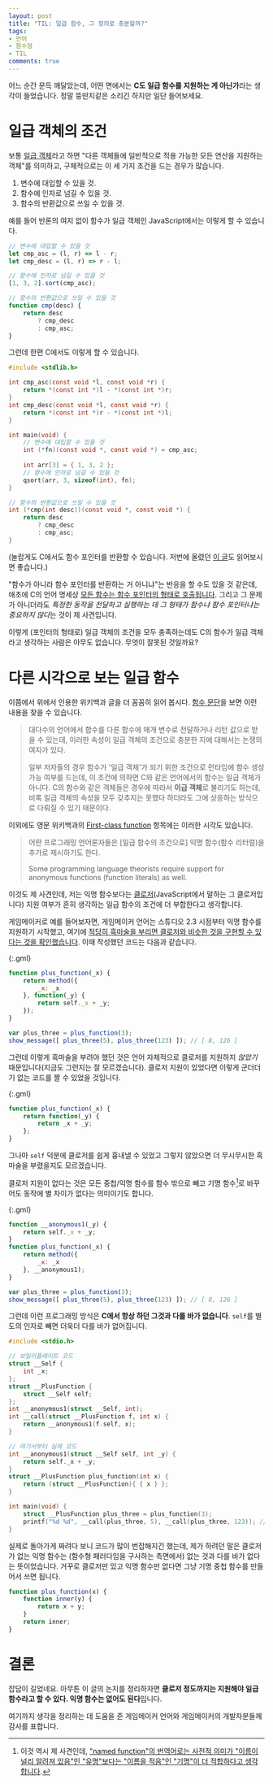 ```yaml
---
layout: post
title: "TIL: 일급 함수, 그 정의로 충분할까?"
tags:
- 언어
- 함수형
- TIL
comments: true 
---
```


어느 순간 문득 깨달았는데, 어떤 면에서는 **C도 일급 함수를 지원하는 게 아닌가**라는 생각이 들었습니다. 정말 뚱딴지같은 소리긴 하지만 일단 들어보세요.

# 일급 객체의 조건

보통 [일급 객체](https://ko.wikipedia.org/wiki/일급_객체)라고 하면 "다른 객체들에 일반적으로 적용 가능한 모든 연산을 지원하는 객체"를 의미하고, 구체적으로는 이 세 가지 조건을 드는 경우가 많습니다.

1. 변수에 대입할 수 있을 것.
1. 함수에 인자로 넘길 수 있을 것.
1. 함수의 반환값으로 쓰일 수 있을 것.

예를 들어 반론의 여지 없이 함수가 일급 객체인 JavaScript에서는 이렇게 할 수 있습니다.

```js
// 변수에 대입할 수 있을 것
let cmp_asc = (l, r) => l - r;
let cmp_desc = (l, r) => r - l;

// 함수에 인자로 넘길 수 있을 것
[1, 3, 2].sort(cmp_asc);

// 함수의 반환값으로 쓰일 수 있을 것
function cmp(desc) {
	return desc
		? cmp_desc
		: cmp_asc;
}
```

그런데 한편 C에서도 이렇게 할 수 있습니다.

```c
#include <stdlib.h>

int cmp_asc(const void *l, const void *r) {
	return *(const int *)l - *(const int *)r;
}
int cmp_desc(const void *l, const void *r) {
	return *(const int *)r - *(const int *)l;
}

int main(void) {
	// 변수에 대입할 수 있을 것
	int (*fn)(const void *, const void *) = cmp_asc;
	
	int arr[3] = { 1, 3, 2 };
	// 함수에 인자로 넘길 수 있을 것
	qsort(arr, 3, sizeof(int), fn);
}

// 함수의 반환값으로 쓰일 수 있을 것
int (*cmp(int desc))(const void *, const void *) {
	return desc
		? cmp_desc
		: cmp_asc;
}
```

(놀랍게도 C에서도 함수 포인터를 반환할 수 있습니다. 저번에 올렸던 [이 글](/2020/12/30/all-about-c-type-system.html)도 읽어보시면 좋습니다.)

"함수가 아니라 함수 포인터를 반환하는 거 아니냐"는 반응을 할 수도 있을 것 같은데, 애초에 C의 언어 명세상 [모든 함수는 함수 포인터의 형태로 호출됩니다](/2020/12/30/all-about-c-type-system.html#배열과-함수는-포인터로-바뀐다). 그리고 그 문제가 아니더라도 *특정한 동작을 전달하고 실행하는 데 그 형태가 함수냐 함수 포인터냐는 중요하지 않다*는 것이 제 사견입니다.

이렇게 (포인터의 형태로) 일급 객체의 조건을 모두 충족하는데도 C의 함수가 일급 객체라고 생각하는 사람은 아무도 없습니다. 무엇이 잘못된 것일까요?

# 다른 시각으로 보는 일급 함수

이쯤에서 위에서 인용한 위키백과 글을 더 꼼꼼히 읽어 봅시다. [함수 문단](https://ko.wikipedia.org/wiki/일급_객체#함수)을 보면 이런 내용을 찾을 수 있습니다.

> 대다수의 언어에서 함수를 다른 함수에 매개 변수로 전달하거나 리턴 값으로 받을 수 있는데, 이러한 속성이 일급 객체의 조건으로 충분한 지에 대해서는 논쟁의 여지가 있다.
>
> 일부 저자들의 경우 함수가 '일급 객체'가 되기 위한 조건으로 런타임에 함수 생성 가능 여부를 드는데, 이 조건에 의하면 C와 같은 언어에서의 함수는 일급 객체가 아니다. C의 함수와 같은 객체들은 경우에 따라서 **이급 객체**로 불리기도 하는데, 비록 일급 객체의 속성을 모두 갖추지는 못했다 하더라도 그에 상응하는 방식으로 다뤄질 수 있기 때문이다.

이외에도 영문 위키백과의 [First-class function](https://en.wikipedia.org/wiki/First-class_function) 항목에는 이러한 시각도 있습니다.

> 어떤 프로그래밍 언어론자들은 [일급 함수의 조건으로] 익명 함수(함수 리터럴)을 추가로 제시하기도 한다.
>
> Some programming language theorists require support for anonymous functions (function literals) as well.

이것도 제 사견인데, 저는 익명 함수보다는 [클로저](https://ko.wikipedia.org/wiki/클로저_(컴퓨터_프로그래밍))(JavaScript에서 말하는 그 클로저입니다) 지원 여부가 흔히 생각하는 일급 함수의 조건에 더 부합한다고 생각합니다.

게임메이커로 예를 들어보자면, 게임메이커 언어는 스튜디오 2.3 시점부터 익명 함수를 지원하기 시작했고, 여기에 [적당히 흑마술을 부리면 클로저와 비슷한 것을 구현할 수 있다는 것을 확인했습니다](/2020/04/24/gms-tips.html#오묘한-함수형-프로그래밍의-세계). 이때 작성했던 코드는 다음과 같습니다.

{:.gml}
```js
function plus_function(_x) {
	return method({
		_x: _x
	}, function(_y) {
		return self._x + _y;
	});
}

var plus_three = plus_function(3);
show_message([ plus_three(5), plus_three(123) ]); // [ 8, 126 ]
```

그런데 이렇게 흑마술을 부려야 했던 것은 언어 자체적으로 클로저를 지원하지 *않았기* 때문입니다(지금도 그런지는 잘 모르겠습니다). 클로저 지원이 있었다면 이렇게 군더더기 없는 코드를 짤 수 있었을 것입니다.

{:.gml}
```js
function plus_function(_x) {
	return function(_y) {
		return _x + _y;
	};
}
```

그나마 `self` 덕분에 클로저를 쉽게 흉내낼 수 있었고 그렇지 않았으면 더 무시무시한 흑마술을 부렸을지도 모르겠습니다.

클로저 지원이 없다는 것은 모든 중첩/익명 함수를 함수 밖으로 빼고 기명 함수[^fn-named-function]로 바꾸어도 동작에 별 차이가 없다는 의미이기도 합니다.

{:.gml}
```js
function __anonymous1(_y) {
	return self._x + _y;
}
function plus_function(_x) {
	return method({
		_x: _x
	}, __anonymous1);
}

var plus_three = plus_function(3);
show_message([ plus_three(5), plus_three(123) ]); // [ 8, 126 ]
```

그런데 이런 프로그래밍 방식은 **C에서 항상 하던 그것과 다를 바가 없습니다**. `self`를 별도의 인자로 빼면 더욱더 다를 바가 없어집니다.

```c
#include <stdio.h>

// 보일러플레이트 코드
struct __Self {
	int _x;
};
struct __PlusFunction {
	struct __Self self;
};
int __anonymous1(struct __Self, int);
int __call(struct __PlusFunction f, int x) {
	return __anonymous1(f.self, x);
}

// 여기서부터 실제 코드
int __anonymous1(struct __Self self, int _y) {
	return self._x + _y;
}
struct __PlusFunction plus_function(int x) {
	return (struct __PlusFunction){ { x } };
}

int main(void) {
	struct __PlusFunction plus_three = plus_function(3);
	printf("%d %d", __call(plus_three, 5), __call(plus_three, 123)); // 8 126
}
```

실제로 돌아가게 짜려다 보니 코드가 많이 번잡해지긴 했는데, 제가 하려던 말은 클로저가 없는 익명 함수는 (함수형 패러다임을 구사하는 측면에서) 없는 것과 다를 바가 없다는 뜻이었습니다. 거꾸로 클로저만 있고 익명 함수만 없다면 그냥 기명 중첩 함수를 만들어서 쓰면 됩니다.

```js
function plus_function(x) {
	function inner(y) {
		return x + y;
	}
	return inner;
}
```

# 결론

잡담이 길었네요. 아무튼 이 글의 논지를 정리하자면 **클로저 정도까지는 지원해야 일급 함수라고 할 수 있다. 익명 함수는 없어도 된다**입니다.

여기까지 생각을 정리하는 데 도움을 준 게임메이커 언어와 게임메이커의 개발자분들께 감사를 표합니다.

[^fn-named-function]: 이것 역시 제 사견인데, ["named function"의 번역어로는 사전적 의미가 "이름이 널리 알려져 있음"인 "유명"보다는 "이름을 적음"인 "기명"이 더 적합하다고 생각합니다](https://twitter.com/EatChangmyeong/status/1629379693043671041).
